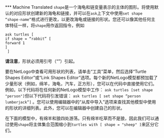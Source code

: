 ﻿*** Machine Translated
`shape`是一个海龟和链变量表示的主体的图形。将使用默认的对应形状创建新的海龟和链接，并可以在`ask`上下文中使用`set shape “shape-name”`格式进行更改，以更改海龟或链接的形状。您还可以像其他任何主体特征一样，将`shape`用作返回指令，例如 

```
ask turtles [ 
if shape = “rabbit” [ 
forward 1  
]
 ] 
```
**请注意**，形状必须用引号（“”）引起。

要在NetLogo中查看可用形状的列表，请单击“工具”菜单，然后选择“Turtle Shapes Editor”或“Link Shapes Editor”选项。每个新的NetLogo模型都预加载了少量形状（例如，绵羊，海龟，汽车，正方形），您可以在代码中直接使用它们。例如，以下代码将在任何新的NetLogo模型中工作： `ask turtles [set shape "person"]`但以下代码将引发错误： `ask turtles [ set shape “person lumberjack”]` 。您可以使用编辑器中的“从库中导入”选项来查找其他模型中使用的形状的详细列表。此外，您可以在编辑器中创建自己的形状。

在下面的模型中，有绵羊和狼四处游荡。只有绵羊吃草而不是狼，因此我们可以通过使用`shape`将主体集合范围缩小到`turtles with [ shape = "sheep" ]`来区分它们。